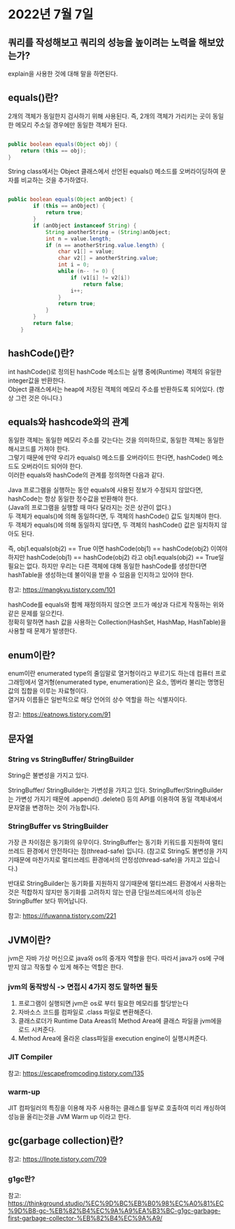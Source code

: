 # 2022년 7월 7일

## 쿼리를 작성해보고 쿼리의 성능을 높이려는 노력을 해보았는가?  
explain을 사용한 것에 대해 말을 하면된다.

## equals()란? 

2개의 객체가 동일한지 검사하기 위해 사용된다.
즉, 2개의 객체가 가리키는 곳이 동일한 메모리 주소일 경우에만 동일한 객체가 된다.

```java

public boolean equals(Object obj) {
    return (this == obj);
}

```

String class에서는 Object 클래스에서 선언된 equals() 메소드를 오버라이딩하여 문자를 비교하는 것을 추가하였다.

```java

public boolean equals(Object anObject) {
        if (this == anObject) {
            return true;
        }
        if (anObject instanceof String) {
            String anotherString = (String)anObject;
            int n = value.length;
            if (n == anotherString.value.length) {
                char v1[] = value;
                char v2[] = anotherString.value;
                int i = 0;
                while (n-- != 0) {
                    if (v1[i] != v2[i])
                        return false;
                    i++;
                }
                return true;
            }
        }
        return false;
    }

```

## hashCode()란?

int hashCode()로 정의된 hashCode 메소드는 실행 중에(Runtime) 객체의 유일한 integer값을 반환한다.   
Object 클래스에서는 heap에 저장된 객체의 메모리 주소를 반환하도록 되어있다. (항상 그런 것은 아니다.)  

## equals와 hashcode와의 관계

동일한 객체는 동일한 메모리 주소를 갖는다는 것을 의미하므로, 동일한 객체는 동일한 해시코드를 가져야 한다.   
그렇기 때문에 만약 우리가 equals() 메소드를 오버라이드 한다면, hashCode() 메소드도 오버라이드 되어야 한다.   
이러한 equals와 hashCode의 관계를 정의하면 다음과 같다.   

Java 프로그램을 실행하는 동안 equals에 사용된 정보가 수정되지 않았다면, hashCode는 항상 동일한 정수값을 반환해야 한다.   
(Java의 프로그램을 실행할 때 마다 달라지는 것은 상관이 없다.)  
두 객체가 equals()에 의해 동일하다면, 두 객체의 hashCode() 값도 일치해야 한다.   
두 객체가 equals()에 의해 동일하지 않다면, 두 객체의 hashCode() 값은 일치하지 않아도 된다.   

즉, obj1.equals(obj2) == True 이면 hashCode(obj1) == hashCode(obj2) 이여야하지만  hashCode(obj1) == hashCode(obj2) 라고 obj1.equals(obj2) == True일 필요는 없다. 
하지만 우리는 다른 객체에 대해 동일한 hashCode를 생성한다면 hashTable을 생성하는데 불이익을 받을 수 있음을 인지하고 있어야 한다.

참고: https://mangkyu.tistory.com/101

hashCode를 equals와 함께 재정의하지 않으면 코드가 예상과 다르게 작동하는 위와 같은 문제를 일으킨다.    
정확히 말하면 hash 값을 사용하는 Collection(HashSet, HashMap, HashTable)을 사용할 때 문제가 발생한다.   


## enum이란?

enum이란 enumerated type의 줄임말로 열거형이라고 부르기도 하는데 컴퓨터 프로그래밍에서 열거형(enumerated type, enumeration)은 요소, 멤버라 불리는 명명된 값의 집합을 이루는 자료형이다.    
열거자 이름들은 일반적으로 해당 언어의 상수 역할을 하는 식별자이다.   

참고: https://eatnows.tistory.com/91


## 문자열

### String vs StringBuffer/ StringBuilder

String은 불변성을 가지고 있다. 

StringBuffer/ StringBuilder는 가변성을 가지고 있다.
StringBuffer/StringBuilder 는 가변성 가지기 때문에 .append() .delete() 등의 API를 이용하여 동일 객체내에서 문자열을 변경하는 것이 가능합니다. 


### StringBuffer vs StringBuilder

가장 큰 차이점은 동기화의 유무이다.
StringBuffer는 동기화 키워드를 지원하여 멀티쓰레드 환경에서 안전하다는 점(thread-safe) 입니다. (참고로 String도 불변성을 가지기때문에 마찬가지로  멀티쓰레드 환경에서의 안정성(thread-safe)을 가지고 있습니다.)

반대로 StringBuilder는 동기화를 지원하지 않기때문에 멀티쓰레드 환경에서 사용하는 것은 적합하지 않지만 동기화를 고려하지 않는 만큼 단일쓰레드에서의 성능은 StringBuffer 보다 뛰어납니다.

참고: https://ifuwanna.tistory.com/221


## JVM이란?

jvm은 자바 가상 머신으로 java와 os의 중개자 역할을 한다. 따라서 java가 os에 구애받지 않고 작동할 수 있게 해주는 역할은 한다.

### jvm의 동작방식 -> 면접시 4가지 정도 말하면 될듯
1. 프로그램이 실행되면 jvm은 os로 부터 필요한 메모리를 할당받는다
2. 자바소스 코드를 컴파일로 .class 파일로 변환해준다.
3. 클래스로더가 Runtime Data Areas의 Method Area에 클래스 파일을 jvm에을 로드 시켜준다.
4. Method Area에 올라온 class파일을 execution engine이 실행시켜준다.

### JIT Compiler

참고: https://escapefromcoding.tistory.com/135

### warm-up
JIT 컴파일러의 특징을 이용해 자주 사용하는 클래스를 일부로 호출하여 미리 캐싱하여 성능을 올리는것을 JVM Warm up 이라고 한다.

## gc(garbage collection)란?

참고: https://llnote.tistory.com/709

### g1gc란?

참고: https://thinkground.studio/%EC%9D%BC%EB%B0%98%EC%A0%81%EC%9D%B8-gc-%EB%82%B4%EC%9A%A9%EA%B3%BC-g1gc-garbage-first-garbage-collector-%EB%82%B4%EC%9A%A9/


